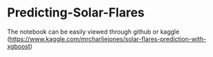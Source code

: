 # Predicting-Solar-Flares

The notebook can be easily viewed through github or kaggle (https://www.kaggle.com/mrcharliejones/solar-flares-prediction-with-xgboost)
